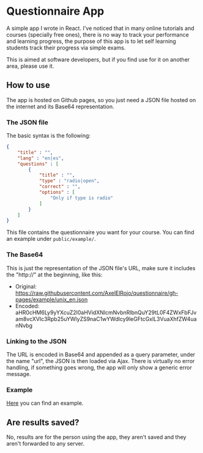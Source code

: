 # Questionnaire App
A simple app I wrote in React. I've noticed that in many online tutorials and courses (specially free ones), there is no way to track your performance and learning progress, the purpose of this app is to let self learning students track their progress via simple exams.

This is aimed at software developers, but if you find use for it on another area, please use it.
## How to use
The app is hosted on Github pages, so you just need a JSON file hosted on the internet and its Base64 representation.
### The JSON file
The basic syntax is the following:
```json
{
	"title" : "",
	"lang" : "en|es",
	"questions" : [
		{
			"title" : "",
			"type" : "radio|open",
			"correct" : "",
			"options" : [
				"Only if type is radio"
			]
		}
	]
}
```
This file contains the questionnaire you want for your course. You can find an example under `public/example/`.
### The Base64
This is just the representation of the JSON file's URL, make sure it includes the "http://" at the beginning, like this:
- Original: https://raw.githubusercontent.com/AxelElRojo/questionnaire/gh-pages/example/unix_en.json
- Encoded: aHR0cHM6Ly9yYXcuZ2l0aHVidXNlcmNvbnRlbnQuY29tL0F4ZWxFbFJvam8vcXVlc3Rpb25uYWlyZS9naC1wYWdlcy9leGFtcGxlL3VuaXhfZW4uanNvbg
### Linking to the JSON
The URL is encoded in Base64 and appended as a query parameter, under the name "url", the JSON is then loaded via Ajax. There is virtually no error handling, if something goes wrong, the app will only show a generic error message.
### Example
[Here](https://axelelrojo.github.io/questionnaire/?url=aHR0cHM6Ly9yYXcuZ2l0aHVidXNlcmNvbnRlbnQuY29tL0F4ZWxFbFJvam8vcXVlc3Rpb25uYWlyZS9naC1wYWdlcy9leGFtcGxlL3VuaXhfZW4uanNvbg) you can find an example.
## Are results saved?
No, results are for the person using the app, they aren't saved and they aren't forwarded to any server.